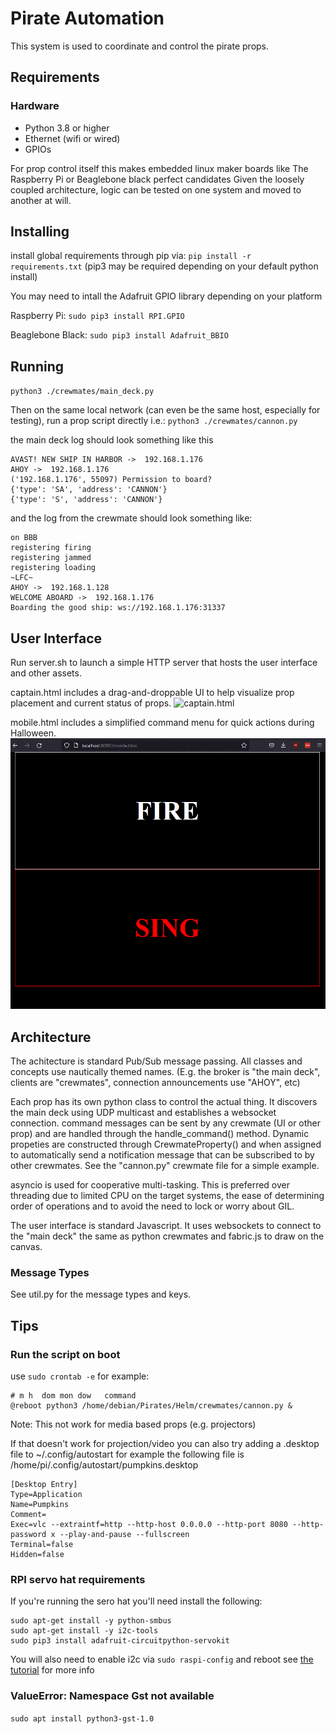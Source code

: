 # Pirate Automation

This system is used to coordinate and control the pirate props. 

## Requirements
### Hardware
- Python 3.8 or higher
- Ethernet (wifi or wired)
- GPIOs

For prop control itself this makes embedded linux maker boards like The Raspberry Pi or Beaglebone black perfect candidates
Given the loosely coupled architecture, logic can be tested on one system and moved to another at will.


## Installing
install global requirements through pip via:
`pip install -r requirements.txt`
(pip3 may be required depending on your default python install)

You may need to intall the Adafruit GPIO library depending on your platform

Raspberry Pi: `sudo pip3 install RPI.GPIO`

Beaglebone Black: `sudo pip3 install Adafruit_BBIO`


## Running
`python3 ./crewmates/main_deck.py`

Then on the same local network (can even be the same host, especially for testing), run a prop script directly
i.e.:
`python3 ./crewmates/cannon.py`

the main deck log should look something like this

```commandline
AVAST! NEW SHIP IN HARBOR ->  192.168.1.176
AHOY ->  192.168.1.176
('192.168.1.176', 55097) Permission to board?
{'type': 'SA', 'address': 'CANNON'}
{'type': 'S', 'address': 'CANNON'}
```

and the log from the crewmate should look something like:
```commandline
on BBB
registering firing
registering jammed
registering loading
~LFC~
AHOY ->  192.168.1.128
WELCOME ABOARD ->  192.168.1.176
Boarding the good ship: ws://192.168.1.176:31337
```

## User Interface
Run server.sh to launch a simple HTTP server that hosts the user interface and other assets.

captain.html includes a drag-and-droppable UI to help visualize prop placement and current status of props.
![captain.html](./docs/images/captain.html.gif)

mobile.html includes a simplified command menu for quick actions during Halloween. 
![mobile.html](./docs/images/mobile.html.gif)

## Architecture
The achitecture is standard Pub/Sub message passing. All classes and concepts use nautically themed names. 
(E.g. the broker is "the main deck", clients are "crewmates", connection announcements use "AHOY", etc)

Each prop has its own python class to control the actual thing. It discovers the main deck using UDP multicast and establishes a websocket connection.
command messages can be sent by any crewmate (UI or other prop) and are handled through the handle_command() method. Dynamic propeties are constructed through CrewmateProperty() 
and when assigned to automatically send a notification message that can be subscribed to by other crewmates. See the "cannon.py" crewmate file for a simple example.

asyncio is used for cooperative multi-tasking. This is preferred over threading due to limited CPU on the target systems, the ease of determining order of operations and to avoid the need to lock or worry about GIL.

The user interface is standard Javascript. It uses websockets to connect to the "main deck" the same as python crewmates and fabric.js to draw on the canvas.


### Message Types
See util.py for the message types and keys. 


## Tips
### Run the script on boot
use `sudo crontab -e` for example:
```
# m h  dom mon dow   command
@reboot python3 /home/debian/Pirates/Helm/crewmates/cannon.py &
```
Note: This not work for media based props (e.g. projectors)

If that doesn't work for projection/video you can also try adding a .desktop file to ~/.config/autostart
for example the following file is /home/pi/.config/autostart/pumpkins.desktop
```
[Desktop Entry]
Type=Application
Name=Pumpkins
Comment=
Exec=vlc --extraintf=http --http-host 0.0.0.0 --http-port 8080 --http-password x --play-and-pause --fullscreen
Terminal=false
Hidden=false
```

### RPI servo hat requirements

If you're running the sero hat you'll need install the following:

```
sudo apt-get install -y python-smbus
sudo apt-get install -y i2c-tools
sudo pip3 install adafruit-circuitpython-servokit
```

You will also need to enable i2c via `sudo raspi-config` and reboot
see [the tutorial](https://learn.adafruit.com/adafruit-16-channel-pwm-servo-hat-for-raspberry-pi/overview) for more info

### ValueError: Namespace Gst not available

`sudo apt install python3-gst-1.0`